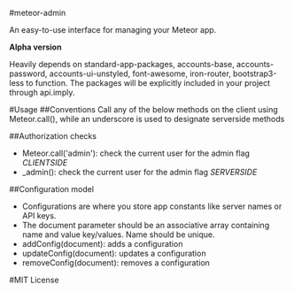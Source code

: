 #meteor-admin

An easy-to-use interface for managing your Meteor app.

**Alpha version**

Heavily depends on standard-app-packages, accounts-base, accounts-password, accounts-ui-unstyled, font-awesome, iron-router, bootstrap3-less to function. The packages will be explicitly included in your project through api.imply.

#Usage
##Conventions
Call any of the below methods on the client using Meteor.call(), while an underscore is used to designate serverside methods

##Authorization checks
* Meteor.call('admin'): check the current user for the admin flag *CLIENTSIDE*
* _admin(): check the current user for the admin flag *SERVERSIDE*

##Configuration model
* Configurations are where you store app constants like server names or API keys.
* The document parameter should be an associative array containing name and value key/values. Name should be unique.
* addConfig(document): adds a configuration
* updateConfig(document): updates a configuration
* removeConfig(document): removes a configuration

#MIT License
